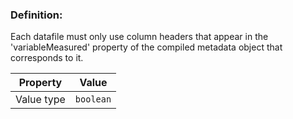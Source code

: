### Definition: 

Each datafile must only use column headers that appear in the 'variableMeasured' property of the compiled metadata object that corresponds to it.

| Property | Value |
|----------|--------|
| Value type | `boolean` |